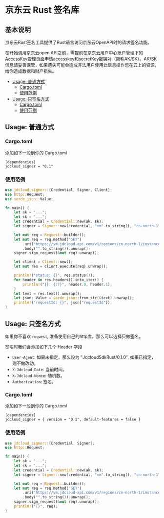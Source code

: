 # 京东云 Rust 签名库
## 基本说明
京东云Rust签名工具提供了Rust语言访问京东云OpenAPI时的请求签名功能。

在开始调用京东云open API之前，需提前在京东云用户中心账户管理下的[AccessKey管理页面](https://uc.jdcloud.com/accesskey/index)申请accesskey和secretKey密钥对（简称AK/SK）。AK/SK信息请妥善保管，如果遗失可能会造成非法用户使用此信息操作您在云上的资源，给你造成数据和财产损失。


<!-- START doctoc generated TOC please keep comment here to allow auto update -->
<!-- DON'T EDIT THIS SECTION, INSTEAD RE-RUN doctoc TO UPDATE -->


- [Usage: 普通方式](#usage-%E6%99%AE%E9%80%9A%E6%96%B9%E5%BC%8F)
  - [Cargo.toml](#cargotoml)
  - [使用范例](#%E4%BD%BF%E7%94%A8%E8%8C%83%E4%BE%8B)
- [Usage: 只签名方式](#usage-%E5%8F%AA%E7%AD%BE%E5%90%8D%E6%96%B9%E5%BC%8F)
  - [Cargo.toml](#cargotoml-1)
  - [使用范例](#%E4%BD%BF%E7%94%A8%E8%8C%83%E4%BE%8B-1)

<!-- END doctoc generated TOC please keep comment here to allow auto update -->


## Usage: 普通方式

### Cargo.toml

添加如下一段到你的 Cargo.toml

```
[dependencies]
jdcloud_signer = "0.1"
```

### 使用范例

```Rust
use jdcloud_signer::{Credential, Signer, Client};
use http::Request;
use serde_json::Value;

fn main() {
    let ak = "...";
    let sk = "...";
    let credential = Credential::new(ak, sk);
    let signer = Signer::new(credential, "vm".to_string(), "cn-north-1".to_string());

    let mut req = Request::builder();
    let mut req = req.method("GET")
        .uri("https://vm.jdcloud-api.com/v1/regions/cn-north-1/instances")
        .body("".to_string()).unwrap();
    signer.sign_request(&mut req).unwrap();

    let client = Client::new();
    let mut res = client.execute(req).unwrap();

    println!("status: {}", res.status());
    for header in res.headers().into_iter() {
        println!("{}: {:?}", header.0, header.1);
    }
    let text = res.text().unwrap();
    let json: Value = serde_json::from_str(&text).unwrap();
    println!("requestId: {}", json["requestId"]);
}
```

## Usage: 只签名方式

如果你不喜欢 `reqwest`, 准备使用自己的http库，那么可以选择只做签名。

签名时我们会添加如下几个 Header 字段

* `User-Agent`: 如果未指定，那么设为 "JdcloudSdkRust/0.1.0", 如果已指定，则不做改动。
* `X-Jdcloud-Date`: 当前时间。
* `X-Jdcloud-Nonce`: 随机数。
* `Authorization`: 签名。

### Cargo.toml

添加如下一段到你的 Cargo.toml

```
[dependencies]
jdcloud_signer = { version = "0.1", default-features = false }
```

### 使用范例

```Rust
use jdcloud_signer::{Credential, Signer};
use http::Request;

fn main() {
    let ak = "...";
    let sk = "...";
    let credential = Credential::new(ak, sk);
    let signer = Signer::new(credential, "vm".to_string(), "cn-north-1".to_string());

    let mut req = Request::builder();
    let mut req = req.method("GET")
        .uri("https://vm.jdcloud-api.com/v1/regions/cn-north-1/instances")
        .body("".to_string()).unwrap();
    signer.sign_request(&mut req).unwrap();
    println!("{}", req);
}
```
